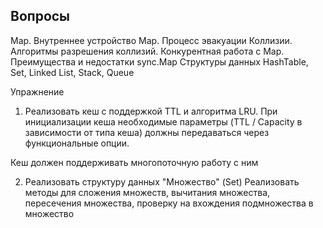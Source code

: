 ## Вопросы  
Map. Внутреннее устройство Map. Процесс эвакуации
Коллизии. Алгоритмы разрешения коллизий.
Конкурентная работа с Map. Преимущества и недостатки sync.Map
Структуры данных HashTable, Set, Linked List, Stack, Queue

Упражнение
1. Реализовать кеш с поддержкой TTL и алгоритма LRU. При инициализации кеша необходимые параметры (TTL / Capacity в зависимости от типа кеша) должны передаваться через функциональные опции.

Кеш должен поддерживать многопоточную работу с ним

2. Реализовать структуру данных "Множество" (Set)
   Реализовать методы для сложения множеств, вычитания множества, пересечения множества, проверку на вхождения подмножества в множество